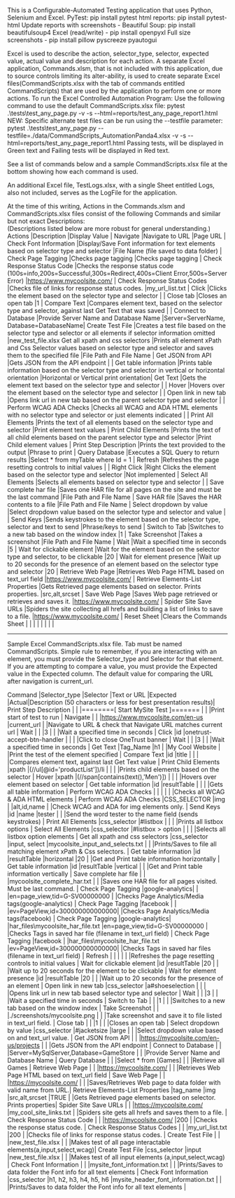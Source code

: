 This is a Configurable-Automated Testing application that uses Python, Selenium and Excel. 
    PyTest: pip install pytest
    html reports: pip install pytest-html
    Update reports with screenshots - Beautiful Soup: pip install beautifulsoup4
    Excel (read/write) - pip install openpyxl
    Full size screenshots - pip install pillow pyscreeze pyautogui
   
Excel is used to describe the action, selector_type, selector, expected value, actual value and description for each action.
A separate Excel application, Commands.xlsm, that is not included with this application, due to source controls limiting its alter-ability, 
is used to create separate Excel files(CommandScripts.xlsx with the tab of commands entitled CommandScripts) that are used by the application 
to perform one or more actions. 
To run the Excel Controlled Automation Program:
Use the following command to use the default CommandScripts.xlsx file:
    pytest .\tests\test_any_page.py -v -s --html=reports/test_any_page_report1.html
NEW: Specific alternate test files can be run using the --testfile parameter:
    pytest .\tests\test_any_page.py --testfile=./data/CommandScripts_AutomationPanda4.xlsx -v -s --html=reports/test_any_page_report1.html
Passing tests, will be displayed in Green text and Failing tests will be displayed in Red text.

See a list of commands below and a sample CommandScripts.xlsx file at the bottom showing how each command is used.

An additional Excel file, TestLogs.xlsx, with a single Sheet entitled Logs, also not included, serves as the LogFile for the application.

At the time of this writing, Actions in the Commands.xlsm and CommandScripts.xlsx files consist of the following Commands and similar but not exact Descriptions:  
(Descriptions listed below are more robust for general understanding.)
Actions                                 |Description                                                                                                                |Display Value                           |
Navigate                                |Navigate to URL                                                                                                            |Page URL                                |
Check Font Information                  |Display/Save Font information for text elements based on selector type and selector                                        |File Name (file saved to data folder)   |
Check Page Tagging                      |Checks page tagging                                                                                                        |Checks page tagging                     |
Check Response Status Code              |Checks the response status code (100s=info,200s=Successful,300s=Redirect,400s=Client Error,500s=Server Error)              |https://www.mycoolsite.com/             |
Check Response Status Codes             |Checks file of links for response status codes.                                                                            |my_url_list.txt                         |
Click                                   |Clicks the element based on the selector type and selector                                                                 |                                        |
Close tab                               |Closes an open tab                                                                                                         |1                                       |
Compare Text                            |Compares element text, based on the selector type and selector, against last Get Text that was saved                       |                                        |
Connect to Database                     |Provide Server Name and Database Name                                                                                      |Server=ServerName, Database=DatabaseName|
Create Test File                        |Creates a test file based on the selector type and selector or all elements if selector information omitted                |new_test_file.xlsx
Get all xpath and css selectors         |Prints all element xPath and Css Selector values based on selector type and selector and saves them to the specified file  |File Path and File Name                 |
Get JSON from API                       |Gets JSON from the API endpoint                                                                                            |                                        |
Get table information                   |Prints table information based on the selector type and selector in vertical or horizontal orientation                     |Horizontal or Vertical print orientation|
Get Text                                |Gets the element text based on the selector type and selector                                                              |                                        |
Hover                                   |Hovers over the element based on the selector type and selector                                                            |                                        |
Open link in new tab                    |Opens link url in new tab based on the parent selector type and selector                                                   |                                        |
Perform WCAG ADA Checks                 |Checks all WCAG and ADA HTML elements with no selector type and selector or just elements indicated                        |                                        |
Print All Elements                      |Prints the text of all elements based on the selector type and selector                                                    |Print element text values               |
Print Child Elements                    |Prints the text of all child elements based on the parent selector type and selector                                       |Print Child element values              |
Print Step Description                  |Prints the text provided to the output                                                                                     |Phrase to print                         |
Query Database                          |Executes a SQL Query to return results                                                                                     |Select * from myTable where Id = 1      |
Refresh                                 |Refreshes the page resetting controls to initial values                                                                    |                                        |
Right Click                             |Right Clicks the element based on the selector type and selector                                                           |Not implemented                         |
Select All Elements                     |Selects all elements based on selector type and selector                                                                   |                                        |
Save complete har file                  |Saves one HAR file for all pages on the site and must be the last command                                                  |File Path and File Name                 |
Save HAR file                           |Saves the HAR contents to a file                                                                                           |File Path and File Name                 |
Select dropdown by value                |Select dropdown value based on the selector type and selector and value                                                    |                                        |
Send Keys                               |Sends keystrokes to the element based on the selector type, selector and text to send                                       |Phrase/keys to send                     |
Switch to Tab                           |Switches to a new tab based on the window index                                                                            |1                                       |
Take Screenshot                         |Takes a screenshot                                                                                                         |File Path and File Name                 |
Wait                                    |Wait a specified time in seconds                                                                                           |5                                       |
Wait for clickable element              |Wait for the element based on the selector type and selector, to be clickable                                              |20                                      |
Wait for element presence               |Wait up to 20 seconds for the presence of an element based on the selector type and selector                               |20                                      |
Retrieve Web Page                       |Retrieves Web Page HTML based on text_url field                                                                            |https://www.mycoolsite.com/             |
Retrieve Elements-List Properties       |Gets Retrieved page elements based on selector. Prints properties.                                                         |src,alt,srcset                          |
Save Web Page                           |Saves Web page retrieved or retrieves and saves it.                                                                        |https://www.mycoolsite.com/             |
Spider Site Save URLs                   |Spiders the site collecting all hrefs and building a list of links to save to a file.                                      |https://www.mycoolsite.com/             |
Reset Sheet                             |Clears the Commands Sheet                                                                                                  |                                        |
                                        |                                                                                                                           |                                        |
                                        |                                                                                                                           |                                        |

----------------------------------------------------------------------------------------------------------------
Sample Excel CommandScripts.xlsx file.  Tab must be named CommandScripts.
Simple rule to remember, if you are interacting with an element, you must provide the Selector_type and 
Selector for that element.
If you are attempting to compare a value, you must provide the Expected value in the Expected column.
The default value for comparing the URL after navigation is current_url.

Command                           |Selector_type   |Selector                         |Text or URL                           |Expected                      |Actual|Description (50 characters or less for best presentation results)|
Print Step Description            |                |                                 |========[ Start MySite Test ]=======  |                              |      |Print start of test to run                                       |
Navigate                          |                |                                 |https://www.mycoolsite.com/en-us      |current_url                   |      |Navigate to URL & check that Navigate URL matches current url    |
Wait                              |                |                                 |3                                     |                              |      |Wait a specified time in seconds                                 |
Click                             |id              |onetrust-accept-btn-handler      |                                      |                              |      |Click to close OneTrust banner                                   |
Wait                              |                |                                 |3                                     |                              |      |Wait a specified time in seconds                                 |
Get Text                          |Tag_Name        |h1                               |                                      |My Cool Website               |      |Print the test of the element specified                          |
Compare Text                      |id              |title                            |                                      |                              |      |Compares element text, against last Get Text value               |
Print Child Elements              |xpath           |(//ul[@id='productList'])/li     |                                      |                              |      |Prints child elements based on the selector                      |
Hover                             |xpath           |(//span[contains(text(),'Men')]) |                                      |                              |      |Hovers over element based on selector                            |
Get table information             |id              |resultTable                      |                                      |                              |      |Gets all table information                                       |
Perform WCAG ADA Checks           |                |                                 |                                      |                              |      |Checks all WCAG & ADA HTML elements                              |
Perform WCAG ADA Checks           |CSS_SELECTOR    |img                              |                                      |alt,id,name                   |      |Check WCAG and ADA for img elements only.                        |
Send Keys                         |id              |name                             |tester                                |                              |      |Send the word tester to the name field (sends keystrokes)        |
Print All Elements                |css_selector    |#listbox                         |                                      |                              |      |Prints all listbox options                                       |
Select All Elements               |css_selector    |#listbox > option                |                                      |                              |      |Selects all listbox option elements                              |
Get all xpath and css selectors   |css_selector    |input, select                    |mycoolsite_input_and_selects.txt      |                              |      |Prints/Saves to file all matching element xPath & Css selectors. |
Get table information             |id              |resultTable                      |horizontal                            |20                            |      |Get and Print table information horizontally                     |
Get table information             |id              |resultTable                      |vertical                              |                              |      |Get and Print table information vertically                       |
Save complete har file            |                |                                 |mycoolsite_complete_har.txt           |                              |      |Saves one HAR file for all pages visited. Must be last command.  |
Check Page Tagging                |google-analytics|                                 |                                      |en=page_view,tid=G-SV00000000 |      |Checks Page Analytics/Media tags(google-analytics)               |
Check Page Tagging                |facebook        |                                 |                                      |ev=PageView,id=300000000000000|      |Checks Page Analytics/Media tags(facebook)                       |
Check Page Tagging                |google-analytics|                                 |har_files\mycoolsite_har_file.txt     |en=page_view,tid=G-SV00000000 |      |Checks Tags in saved har file (filename in text_url field)       |
Check Page Tagging                |facebook        |                                 |har_files\mycoolsite_har_file.txt     |ev=PageView,id=300000000000000|      |Checks Tags in saved har files (filename in text_url field)      |
Refresh                           |                |                                 |                                      |                              |      |Refreshes the page resetting controls to initial values          |
Wait for clickable element        |id              |resultTable                      |20                                    |                              |      |Wait up to 20 seconds for the element to be clickable            |
Wait for element presence         |id              |resultTable                      |20                                    |                              |      |Wait up to 20 seconds for the presence of an element             |
Open link in new tab              |css_selector    |a#shoeselection                  |                                      |                              |      |Opens link url in new tab based selector type and selector       |
Wait                              |                |                                 |3                                     |                              |      |Wait a specified time in seconds                                 |
Switch to Tab                     |                |                                 |1                                     |                              |      |Switches to a new tab based on the window index                  |
Take Screenshot                   |                |                                 |./screenshots/mycoolsite.png          |                              |      |Take screenshot and save it to file listed in text_url field.    |
Close tab                         |                |                                 |1                                     |                              |      |Closes an open tab                                               |
Select dropdown by value          |css_selector    |#jacketsize                      |large                                 |                              |      |Select dropdown value based on and text_url value.               |
Get JSON from API                 |                |                                 |https://mycoolsite.com/en-us/projects |                              |      |Gets JSON from the API endpoint                                  |
Connect to Database               |                |                                 |Server=MySqlServer,Database=GameStore |                              |      |Provide Server Name and Database Name                            |
Query Database                    |                |                                 |Select * from [Games]                 |                              |      |Retrieve all Games                                               |
Retrieve Web Page                 |                |                                 |https://mycoolsite.com/               |                              |      |Retrieves Web Page HTML based on text_url field                  | 
Save Web Page                     |                |                                 |https://mycoolsite.com/               |                              |      |Saves/Retrieves Web page to data folder with valid name from URL.|
Retrieve Elements-List Properties |tag_name        |img                              |src,alt,srcset                        |TRUE                          |      |Gets Retrieved page elements based on selector. Prints properties|
Spider Site Save URLs             |                |                                 |https://mycoolsite.com/               |my_cool_site_links.txt        |      |Spiders site gets all hrefs and saves them to a file.            |
Check Response Status Code        |                |                                 |https://mycoolsite.com/               |200                           |      |Checks the response status code.                                 |
Check Response Status Codes       |                |                                 |my_url_list.txt                       |200                           |      |Checks file of links for response status codes.                  |
Create Test File                  |                |                                 |new_test_file.xlsx                    |                              |      |Makes test of all page interactable elements(a,input,select,wcag)|
Create Test File                  |css_selector    |input                            |new_test_file.xlsx                    |                              |      |Makes test of all input elements (a,input,select,wcag)           |
Check Font Information            |                |                                 |mysite_font_information.txt           |                              |      |Prints/Saves to data folder the Font info for all text elements  |
Check Font Information            |css_selector    |h1, h2, h3, h4, h5, h6           |mysite_header_font_information.txt    |                              |      |Prints/Saves to data folder the Font info for all text elements  |